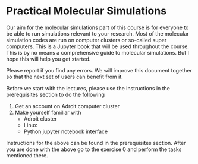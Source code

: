 Practical Molecular Simulations
============================

Our aim for the molecular simulations part of this course is for everyone to be able to run simulations relevant to your research. Most 
of the molecular simulation codes are run on computer clusters or so-called super computers. This is a Jupyter book that will be used throughout the course. This is by no means 
a comprehensive guide to molecular simulations. But I hope this will help you get started. 

Please report if you find any errors. We will improve this document together so that the next set of users can benefit from it.

Before we start with the lectures, please use the instructions in the prerequisites section to do the following

1. Get an account on Adroit computer cluster
2. Make yourself familiar with
	* Adroit cluster
	* Linux
	* Python jupyter notebook interface

Instructions for the above can be found in the prerequisites section. After you are done with the above go to the exercise 0
 and perform the tasks mentioned there.
